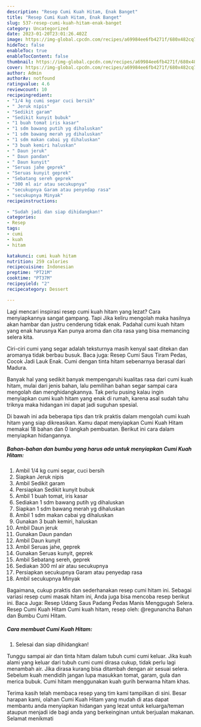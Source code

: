 ```yaml
---
description: "Resep Cumi Kuah Hitam, Enak Banget"
title: "Resep Cumi Kuah Hitam, Enak Banget"
slug: 537-resep-cumi-kuah-hitam-enak-banget
category: Uncategorized
date: 2023-01-20T23:01:26.402Z
image: https://img-global.cpcdn.com/recipes/a69984ee6fb4271f/680x482cq70/cumi-kuah-hitam-foto-resep-utama.jpg
hideToc: false
enableToc: true
enableTocContent: false
thumbnail: https://img-global.cpcdn.com/recipes/a69984ee6fb4271f/680x482cq70/cumi-kuah-hitam-foto-resep-utama.jpg
cover: https://img-global.cpcdn.com/recipes/a69984ee6fb4271f/680x482cq70/cumi-kuah-hitam-foto-resep-utama.jpg
author: Admin
authorAv: notfound
ratingvalue: 4.6
reviewcount: 10
recipeingredient:
- "1/4 kg cumi segar cuci bersih"
- " Jeruk nipis"
- "Sedikit garam"
- "Sedikit kunyit bubuk"
- "1 buah tomat iris kasar"
- "1 sdm bawang putih yg dihaluskan"
- "1 sdm bawang merah yg dihaluskan"
- "1 sdm makan cabai yg dihaluskan"
- "3 buah kemiri haluskan"
- " Daun jeruk"
- " Daun pandan"
- " Daun kunyit"
- "Seruas jahe geprek"
- "Seruas kunyit geprek"
- "Sebatang sereh geprek"
- "300 ml air atau secukupnya"
- "secukupnya Garam atau penyedap rasa"
- "secukupnya Minyak"
recipeinstructions:

- "Sudah jadi dan siap dihidangkan!"
categories:
- Resep
tags:
- cumi
- kuah
- hitam

katakunci: cumi kuah hitam 
nutrition: 259 calories
recipecuisine: Indonesian
preptime: "PT21M"
cooktime: "PT37M"
recipeyield: "2"
recipecategory: Dessert

---
```



Lagi mencari inspirasi resep cumi kuah hitam yang lezat? Cara menyiapkannya sangat gampang. Tapi Jika keliru mengolah maka hasilnya akan hambar dan justru cenderung tidak enak. Padahal cumi kuah hitam yang enak harusnya Kan punya aroma dan cita rasa yang bisa memancing selera kita.


Ciri-ciri cumi yang segar adalah teksturnya masih kenyal saat ditekan dan aromanya tidak berbau busuk. Baca juga: Resep Cumi Saus Tiram Pedas, Cocok Jadi Lauk Enak. Cumi dengan tinta hitam sebenarnya berasal dari Madura.

Banyak hal yang sedikit banyak mempengaruhi kualitas rasa dari cumi kuah hitam, mulai dari jenis bahan, lalu pemilihan bahan segar sampai cara mengolah dan menghidangkannya. Tak perlu pusing kalau ingin menyiapkan cumi kuah hitam yang enak di rumah, karena asal sudah tahu triknya maka hidangan ini dapat jadi suguhan spesial.


Di bawah ini ada beberapa tips dan trik praktis dalam mengolah cumi kuah hitam yang siap dikreasikan. Kamu dapat menyiapkan Cumi Kuah Hitam memakai 18 bahan dan 0 langkah pembuatan. Berikut ini cara dalam menyiapkan hidangannya.

<!--inarticleads1-->

##### Bahan-bahan dan bumbu yang harus ada untuk menyiapkan Cumi Kuah Hitam:

1. Ambil 1/4 kg cumi segar, cuci bersih
1. Siapkan  Jeruk nipis
1. Ambil Sedikit garam
1. Persiapkan Sedikit kunyit bubuk
1. Ambil 1 buah tomat, iris kasar
1. Sediakan 1 sdm bawang putih yg dihaluskan
1. Siapkan 1 sdm bawang merah yg dihaluskan
1. Ambil 1 sdm makan cabai yg dihaluskan
1. Gunakan 3 buah kemiri, haluskan
1. Ambil  Daun jeruk
1. Gunakan  Daun pandan
1. Ambil  Daun kunyit
1. Ambil Seruas jahe, geprek
1. Gunakan Seruas kunyit, geprek
1. Ambil Sebatang sereh, geprek
1. Sediakan 300 ml air atau secukupnya
1. Persiapkan secukupnya Garam atau penyedap rasa
1. Ambil secukupnya Minyak


Bagaimana, cukup praktis dan sederhanakan resep cumi hitam ini. Sebagai variasi resep cumi masak hitam ini, Anda juga bisa mencoba resep berikut ini. Baca Juga: Resep Udang Saus Padang Pedas Manis Menggugah Selera. Resep Cumi Kuah Hitam Cumi kuah hitam, resep oleh: @regunancha Bahan dan Bumbu Cumi Hitam. 

<!--inarticleads2-->

##### Cara membuat Cumi Kuah Hitam:


1. Selesai dan siap dihidangkan!

Tunggu sampai air dan tinta hitam dalam tubuh cumi cumi keluar. Jika kuah alami yang keluar dari tubuh cumi cumi dirasa cukup, tidak perlu lagi menambah air. Jika dirasa kurang bisa ditambah dengan air sesuai selera. Sebelum kuah mendidih jangan lupa masukkan tomat, garam, gula dan merica bubuk. Cumi hitam menggunakan kuah gurih berwarna hitam khas. 

Terima kasih telah membaca resep yang tim kami tampilkan di sini. Besar harapan kami, olahan Cumi Kuah Hitam yang mudah di atas dapat membantu anda menyiapkan hidangan yang lezat untuk keluarga/teman ataupun menjadi ide bagi anda yang berkeinginan untuk berjualan makanan. Selamat menikmati
